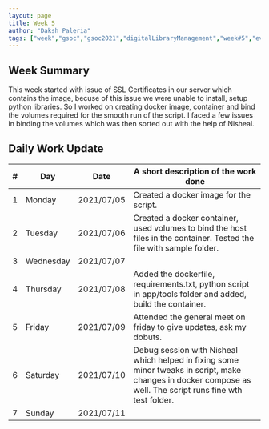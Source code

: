 ```yaml
---
layout: page
title: Week 5
author: "Daksh Paleria"
tags: ["week","gsoc","gsoc2021","digitalLibraryManagement","week#5","eval#1"]
---
```


## Week Summary
This week started with issue of SSL Certificates in our server which contains the image, becuse of this issue we were unable to install, setup python libraries. So I worked on creating docker image, container and bind the volumes required for the smooth run of the script. I faced a few issues in binding the volumes which was then sorted out with the help of Nisheal.

## Daily Work Update

|\#|Day|Date|A short description of the work done|  
|---	|---	|---	|---	|  
|1   	| Monday 	|   2021/07/05	| Created a docker image for the script. |  
|2   	| Tuesday  	|   2021/07/06	| Created a docker container, used volumes to bind the host files in the container. Tested the file with sample folder.	|  
|3   	| Wednesday  	|  2021/07/07 	| |  
|4   	| Thursday  	|   2021/07/08	| Added the dockerfile, requirements.txt, python script in app/tools folder and added, build the container. |  
|5   	| Friday  	|   2021/07/09	| Attended the general meet on friday to give updates, ask my dobuts. |  
|6   	| Saturday  	|   2021/07/10	| Debug session with Nisheal which helped in fixing some minor tweaks in script, make changes in docker compose as well. The script runs fine wth test folder.	|  
|7   	| Sunday  	|   2021/07/11	|  |  
